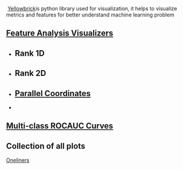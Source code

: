  [Yellowbrick](https://www.scikit-yb.org/en/latest/index.html)is python library used for visualization, it helps to visualize metrics and features for better understand machine learning problem 

## [Feature Analysis Visualizers](https://www.scikit-yb.org/en/latest/api/features/index.html#feature-analysis-visualizers "Permalink to this heading")
* ## Rank 1D
* ## Rank 2D
* ## [Parallel Coordinates](https://www.scikit-yb.org/en/latest/api/features/pcoords.html#parallel-coordinates "Permalink to this heading")
* 

## [Multi-class ROCAUC Curves](https://www.scikit-yb.org/en/latest/api/classifier/rocauc.html#multi-class-rocauc-curves "Permalink to this heading")



## Collection of all plots 
[Oneliners](https://www.scikit-yb.org/en/latest/oneliners.html)




